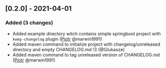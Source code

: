 <!-- @formatter:off -->
<!-- noinspection -->
<!-- Prevents auto format, for JetBrains IDE File > Editor > Code Style > Enable formatter markers in comments  -->


[0.2.0] - 2021-04-01
--------------------

### Added (3 changes)

- Added example directory witch contains simple springboot project with `keep-changelog` plugin ([Piotr](https://github.com/marwin1991) @marwin1991)
- Added maven command to initialize project with changelog/unreleased directory and empty CHANGELOG.md !3 (@Glukasze)
- Added maven command to tag unreleased version of CHANGELOG.md ([Piotr](https://github.com/marwin1991) @marwin1991)


